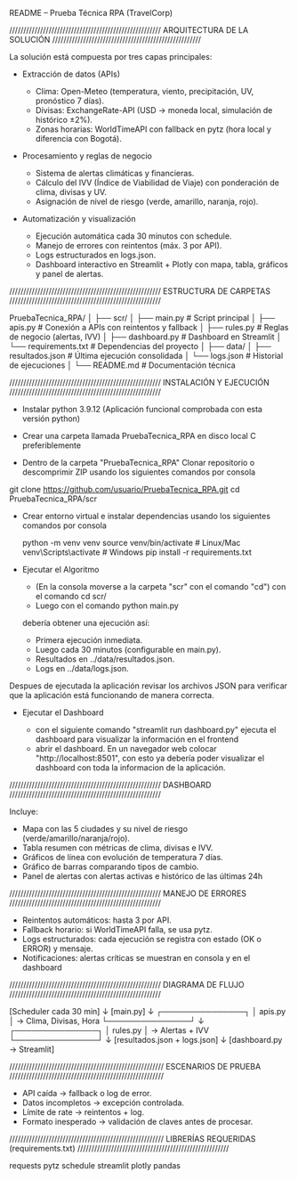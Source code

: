 README – Prueba Técnica RPA (TravelCorp)

//////////////////////////////////////////////////////
ARQUITECTURA DE LA SOLUCIÓN
/////////////////////////////////////////////////////

La solución está compuesta por tres capas principales:

- Extracción de datos (APIs)

    - Clima: Open-Meteo (temperatura, viento, precipitación, UV, pronóstico 7 días).
    - Divisas: ExchangeRate-API (USD → moneda local, simulación de histórico ±2%).
    - Zonas horarias: WorldTimeAPI con fallback en pytz (hora local y diferencia con Bogotá).

- Procesamiento y reglas de negocio

    - Sistema de alertas climáticas y financieras.
    - Cálculo del IVV (Índice de Viabilidad de Viaje) con ponderación de clima, divisas y UV.
    - Asignación de nivel de riesgo (verde, amarillo, naranja, rojo).

- Automatización y visualización

    - Ejecución automática cada 30 minutos con schedule.
    - Manejo de errores con reintentos (máx. 3 por API).
    - Logs estructurados en logs.json.
    - Dashboard interactivo en Streamlit + Plotly con mapa, tabla, gráficos y panel de alertas.

//////////////////////////////////////////////////////
ESTRUCTURA DE CARPETAS
//////////////////////////////////////////////////////

PruebaTecnica_RPA/
│
├── scr/
│   ├── main.py          # Script principal
│   ├── apis.py          # Conexión a APIs con reintentos y fallback
│   ├── rules.py         # Reglas de negocio (alertas, IVV)
│   ├── dashboard.py     # Dashboard en Streamlit
│   └── requirements.txt # Dependencias del proyecto
│
├── data/
│   ├── resultados.json  # Última ejecución consolidada
│   └── logs.json        # Historial de ejecuciones
│
└── README.md            # Documentación técnica


//////////////////////////////////////////////////////
INSTALACIÓN Y EJECUCIÓN
//////////////////////////////////////////////////////

- Instalar python 3.9.12 (Aplicación funcional comprobada con esta versión python)

- Crear una carpeta llamada PruebaTecnica_RPA en disco local C preferiblemente 

- Dentro de la carpeta "PruebaTecnica_RPA" Clonar repositorio o descomprimir ZIP usando los siguientes comandos por consola

git clone https://github.com/usuario/PruebaTecnica_RPA.git
cd PruebaTecnica_RPA/scr

- Crear entorno virtual e instalar dependencias usando los siguientes comandos por consola 

    python -m venv venv
    source venv/bin/activate   # Linux/Mac
    venv\Scripts\activate      # Windows
    pip install -r requirements.txt

- Ejecutar el Algoritmo 

    - (En la consola moverse a la carpeta "scr" con el comando "cd") con el comando
    cd scr/
    - Luego con el comando
    python main.py

    debería obtener una ejecución así:

    * Primera ejecución inmediata.
    * Luego cada 30 minutos (configurable en main.py).
    * Resultados en ../data/resultados.json.
    * Logs en ../data/logs.json.

Despues de ejecutada la aplicación revisar los archivos JSON para verificar que la aplicación está funcionando de manera correcta.

- Ejecutar el Dashboard

    * con el siguiente comando "streamlit run dashboard.py" ejecuta el dashboard para visualizar la información en el frontend
    * abrir el dashboard. En un navegador web colocar "http://localhost:8501", con esto ya debería poder visualizar el dashboard
    con toda la informacion de la aplicación.
    

//////////////////////////////////////////////////////
DASHBOARD
//////////////////////////////////////////////////////

Incluye:
- Mapa con las 5 ciudades y su nivel de riesgo (verde/amarillo/naranja/rojo).
- Tabla resumen con métricas de clima, divisas e IVV.
- Gráficos de línea con evolución de temperatura 7 días.
- Gráfico de barras comparando tipos de cambio.
- Panel de alertas con alertas activas e histórico de las últimas 24h

//////////////////////////////////////////////////////
MANEJO DE ERRORES
//////////////////////////////////////////////////////

- Reintentos automáticos: hasta 3 por API.
- Fallback horario: si WorldTimeAPI falla, se usa pytz.
- Logs estructurados: cada ejecución se registra con estado (OK o ERROR) y mensaje.
- Notificaciones: alertas críticas se muestran en consola y en el dashboard


//////////////////////////////////////////////////////
DIAGRAMA DE FLUJO
//////////////////////////////////////////////////////

[Scheduler cada 30 min]
        ↓
   [main.py]
        ↓
 ┌───────────────┐
 │   apis.py     │ → Clima, Divisas, Hora
 └───────────────┘
        ↓
 ┌───────────────┐
 │   rules.py    │ → Alertas + IVV
 └───────────────┘
        ↓
 [resultados.json + logs.json]
        ↓
 [dashboard.py → Streamlit]


///////////////////////////////////////////////////////
ESCENARIOS DE PRUEBA
///////////////////////////////////////////////////////

- API caída → fallback o log de error.
- Datos incompletos → excepción controlada.
- Límite de rate → reintentos + log.
- Formato inesperado → validación de claves antes de procesar.

///////////////////////////////////////////////////////
LIBRERÍAS REQUERIDAS (requirements.txt)
//////////////////////////////////////////////////////

requests
pytz
schedule
streamlit
plotly
pandas






